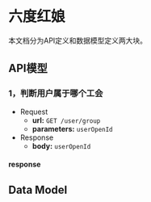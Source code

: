 # 六度红娘
本文档分为API定义和数据模型定义两大块。

## API模型
### 1，判断用户属于哪个工会
- Request
   - **url:**  `GET /user/group`
   - **parameters:**  `userOpenId`
- Response
   - **body:**  `userOpenId`
#### response

## Data Model
